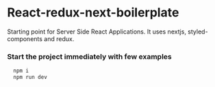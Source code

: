 # React-redux-next-boilerplate
Starting point for Server Side React Applications. It uses nextjs, styled-components and redux.

### Start the project immediately with few examples
``` javascript
  npm i
  npm run dev
```
